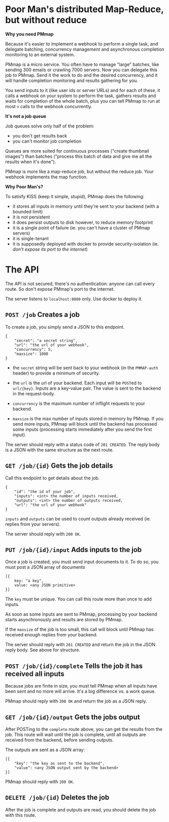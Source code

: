 # Poor Man's distributed Map-Reduce, but without reduce

**Why you need PMmap**

Because it's easier to implement a webhook to perform a single task, and delegate batching, concurrency management and asynchronous completion monitoring to an external system.

PMmap is a micro service. You often have to manage "large" batches, like sending 300 emails or crawling 7000 servers.
Now you can delegate this job to PMmap. Send it the work to do and the desired concurrency, and it will handle completion monitoring and results gathering for you.

You send inputs to it (like user ids or server URLs) and for each of these, it calls a webhook on your system to perform the task, gathers results and waits for completion of the whole batch, plus you can tell PMmap to run at most `n` calls to the webhook concurrently.

**It's not a job queue**

Job queues solve only half of the problem:

- you don't get results back
- you can't monitor job completion

Queues are more suited for continuous processes ("create thumbnail images") than batches ("process this batch of data and give me all the results when it's done").

PMmap is more like a map-reduce job, but without the reduce job. Your webhook implements the map function.

**Why Poor Man's?**

To satisfy KISS (keep it simple, stupid), PMmap does the following:

- it stores all inputs in memory until they're sent to your backend (with a bounded limit)
- it is not persistent
- it does persist outputs to disk however, to reduce memory footprint
- it is a single point of failure (ie. you can't have a cluster of PMmap servers)
- it is single-tenant
- it is supposedly deployed with docker to provide security-isolation (ie. *don't expose its port to the internet*)

# The API

The API is not secured, there's no authentication: anyone can call every route. So don't expose PMmap's port to the internet.

The server listens to `localhost:8080` only. Use docker to deploy it.

## `POST /job` Creates a job 

To create a job, you simply send a JSON to this endpoint.

```
{
	"secret": "a secret string",
	"url": "the url of your webhook",
	"concurrency": 5,
	"maxsize": 1000 
}
```

- the `secret` string will be sent back to your webhook (in the `PMMAP-auth` header) to provide a minimum of security.

- the `url` is the url of your backend. Each input will be `POST`ed to `url/{key}`. Inputs are a key-value pair. The value is sent to the backend in the request-body.

- `concurrency` is the maximum number of inflight requests to your backend.

- `maxsize` is the max number of inputs stored in memory by PMmap. If you send more inputs, PMmap will block until the backend has processed some inputs (processing starts immediately after you send the first input).

The server should reply with a status code of `201 CREATED`. The reply body is a JSON with the same structure as the next route.

## `GET /job/{id}` Gets the job details 

Call this endpoint to get details about the job.
```
{
	"id": "the id of your job",
	"inputs": <int> the number of inputs received,
	"outputs": <int> the number of outputs received,
	"url": "the url of your webhook"
}
```

`inputs` and `outputs` can be used to count outputs already received (ie. replies from your servers).

The server should reply with `200 OK`.

## `PUT /job/{id}/input` Adds inputs to the job 

Once a job is created, you must send input documents to it. To do so, you must post a JSON array of documents

```
[{
	key: "a key", 
	value: <any JSON primitive>
}]
```

The `key` must be unique. You can call this route more than once to add inputs.

As soon as some inputs are sent to PMmap, processing by your backend starts asynchronously and results are stored by PMmap.

If the `maxsize` of the job is too small, this call will block until PMmap has received enough replies from your backend.

The server should reply with `201 CREATED` and return the job in the JSON reply body. See above for structure.

## `POST /job/{id}/complete` Tells the job it has received all inputs 

Because jobs are finite in size, you must tell PMmap when all inputs have been sent and no more will arrive. It's a big difference vs. a work queue.

PMmap should reply with `200 OK` and return the job as a JSON reply.

## `GET /job/{id}/output` Gets the jobs output 

After POSTing to the `complete` route above, you can get the results from the job. 
This route will wait until the job is complete, until all outputs are received from the backend, before sending outputs.

The outputs are sent as a JSON array:

```
[{
	"key": "the key as sent to the backend",
	"value": <any JSON output sent by the backend>
}]
```

PMmap should reply with `200 OK`.

## `DELETE /job/{id}` Deletes the job 

After the job is complete and outputs are read, you should delete the job with this route.